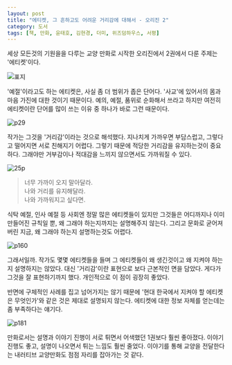 ```yaml
---
layout: post
title: "에티켓, 그 흔하고도 어려운 거리감에 대해서 - 오리진 2"
category: 도서
tags: [책, 만화, 윤태호, 김현경, 더미, 위즈덤하우스, 서평]
---
```


세상 모든것의 기원을을 다루는 교양 만화로 시작한 오리진에서
2권에서 다룬 주제는 '에티켓'이다.

![표지](https://lh3.googleusercontent.com/-KkXVaeIIePY/WiAdGWL9I3I/AAAAAAAAbQg/xrsVE9nxRlo8Na_GZtQbPHu8PeQLvecUACE0YBhgL/s480/origin-2-comic-book.jpg)

'예절'이라고도 하는 에티켓은, 사실 좀 더 범위가 좁은 단어다.
'사교'에 있어서의 몸과 마음 가진에 대한 것이기 때문이다.
예의, 예절, 품위로 순화해서 쓰라고 하지만
여전히 에티켓이란 단어를 많이 쓰는 이유 중 하나가 바로 그런 때문이다.

![p29](https://lh3.googleusercontent.com/vHa9RP_qLHCDl9_nPWt8cxzW4sw6BzZUPhMNEkF4E0eaqH_FoUL4dGB9FfpnjIWVDgo0t0wocT-QWg=s480)

작가는 그것을 '거리감'이라는 것으로 해석했다.
지나치게 가까우면 부담스럽고,
그렇다고 떨어지면 서로 친해지기 어렵다.
그렇기 때문에 적당한 거리감을 유지하는것이 중요하다.
그래야만 거부감이나 적대감을 느끼지 않으면서도
가까워질 수 있다.

![25p](https://lh3.googleusercontent.com/C7ZbgkZOcfcSzg_0nTaMdYTqkgJNKz5urPSmibJk6Lzc0AE7AEC7oIagFWVoAqQeagJPu8esvXTWvg=s480)

> 너무 가까이 오지 말아달라.  
> 나와 거리를 유지해달라.  
> 나와 가까워지고 싶다면.

식탁 예절, 인사 예절 등 사회엔 정말 많은 에티켓들이 있지만
그것들은 어디까지나 이미 만들어진 규칙일 뿐,
왜 그래야 하는지까지는 설명해주지 않는다.
그리고 문화로 굳어져버린 지금, 왜 그래야 하는지 설명하는것도 어렵다.

![p160](https://lh3.googleusercontent.com/pMOz_tlk2DkRdGHjbFWQbyNw5ErAqzZNya7ew42Cr5Nl_PJLeP9sci_SLbiR-g0u8Lq4swOgfxZziw=s480)

그래서일까.
작가도 몇몇 에티켓들을 들며
그 에티켓들이 왜 생긴것이고
왜 지켜야 하는지 설명하지는 않았다.
대신 '거리감'이란 표현으로 보다 근본적인 면을 담았다.
게다가 그것을 잘 표현하기까지 했다.
개인적으로 이 점이 굉장히 좋았다.

반면에 구체적인 사례를 집고 넘어가지는 않기 때문에
'현대 한국에서 지켜야 할 에티켓은 무엇인가'와 같은 것은 제대로 설명되지 않는다.
에티켓에 대한 정보 자체를 얻는데는 좀 부족하다는 얘기다.

![p181](https://lh3.googleusercontent.com/PWnysvbzUitwGkwBo949uOfKd326IcpSgn7kgGEQiSZAzJeB3PhqWTay4ftXqYQUROdonv0SUA5VzQ=s480)

만화로서는 설명과 이야기 진행이 서로 튀면서 어색했던 1권보다 훨씬 좋아졌다.
이야기 진행도 좋고, 설명이 나오면서 튀는 느낌도 훨씬 줄었다.
이야기를 통해 교양을 전달한다는 내러티브 교양만화도 점점 자리를 잡아가는 것 같다.
